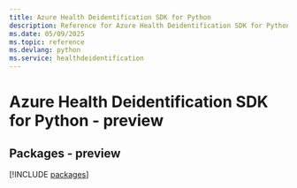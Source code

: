 ```yaml
---
title: Azure Health Deidentification SDK for Python
description: Reference for Azure Health Deidentification SDK for Python
ms.date: 05/09/2025
ms.topic: reference
ms.devlang: python
ms.service: healthdeidentification
---
```

# Azure Health Deidentification SDK for Python - preview
## Packages - preview
[!INCLUDE [packages](health-deidentification-index.md)]